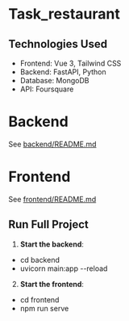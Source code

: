 # Task_restaurant

## Technologies Used
- Frontend: Vue 3, Tailwind CSS
- Backend: FastAPI, Python
- Database: MongoDB
- API: Foursquare

# Backend
See [backend/README.md](./backend/README.md)
# Frontend
See [frontend/README.md](./frontend/README.md)

## Run Full Project
1. **Start the backend**:
- cd backend
- uvicorn main:app --reload
2. **Start the frontend**:
- cd frontend
- npm run serve
